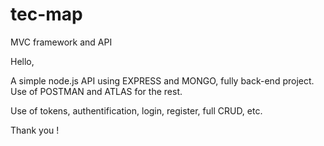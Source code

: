 # tec-map

MVC framework and API

Hello,

A simple node.js API using EXPRESS and MONGO, fully back-end project. 
Use of POSTMAN and ATLAS for the rest.

Use of tokens, authentification, login, register, full CRUD, etc.

Thank you !
